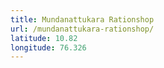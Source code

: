 ```yaml
---
title: Mundanattukara Rationshop
url: /mundanattukara-rationshop/
latitude: 10.82
longitude: 76.326
---
```


